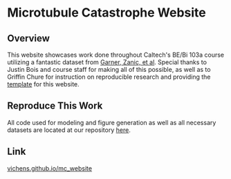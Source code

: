 # Microtubule Catastrophe Website

## Overview
This website showcases work done throughout Caltech's BE/Bi 103a course utilizing a fantastic dataset from [Garner, Zanic, et al](https://doi.org/10.1016/j.cell.2011.10.037). Special thanks to Justin Bois and course staff for making all of this possible, as well as to Griffin Chure for instruction on reproducible research and providing the [template](https://github.com/gchure/reproducible_website) for this website.

## Reproduce This Work
All code used for modeling and figure generation as well as all necessary datasets are located at our repository [here](https://github.com/vichens/microtubules).

## Link
[vichens.github.io/mc_website](https://vichens.github.io/mc_website/)